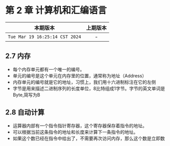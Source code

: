 # 第 2 章 计算机和汇编语言

|本期版本|上期版本|
|:---:|:---:|
|`Tue Mar 19 16:25:14 CST 2024`| -

## 2.7 内存

* 每个内存单元都有一个唯一的编号。
* 单元的编号是这个单元在内存里的位置，通常称为地址（Address）
* 内存单元的编号就是它的地址，习惯上，我们用十六进制标注在它的左侧
* 字节是用来描述二进制序列的长度单位，8比特组成1字节。字节的英文单词是Byte,简写为B

## 2.8 自动计算

* 运算器内部有一个指令指针寄存器，这个寄存器保存着指令的地址。
* 可以根据当前这条指令的地址和长度来计算下一条指令的地址。
* 如果这个数已经在指令中给出了，不需要再次访问内存，那么这个数是立即数